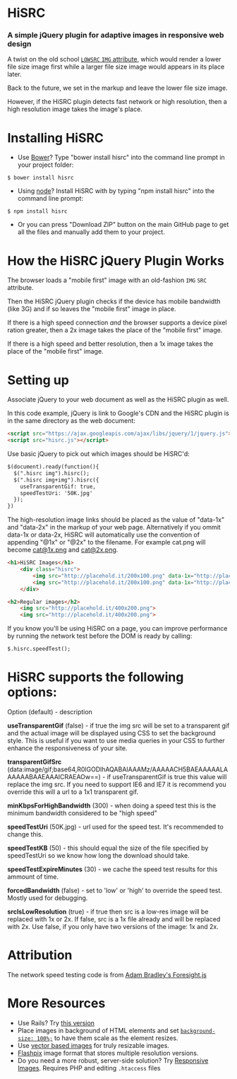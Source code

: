 HiSRC
=====

### A simple jQuery plugin for adaptive images in responsive web design

A twist on the old school [`LOWSRC` `IMG` attribute](http://www.w3.org/TR/html5/obsolete.html#attr-img-lowsrc), which would render a lower file size image first while a larger file size image would appears in its place later.

Back to the future, we set in the markup and leave the lower file size image.

However, if the HiSRC plugin detects fast network or high resolution, then a high resolution image takes the image's place.

Installing HiSRC
====

* Use [Bower](http://bower.io/search/?q=hisrc)? Type "bower install hisrc" into the command line prompt in your project folder:

`$ bower install hisrc`

* Using [node](https://www.npmjs.org/package/hisrc)? Install HiSRC with by typing "npm install hisrc" into the command line prompt:

`$ npm install hisrc`

* Or you can press "Download ZIP" button on the main GitHub page to get all the files and manually add them to your project.


How the HiSRC jQuery Plugin Works
=====

The browser loads a "mobile first" image with an old-fashion `IMG` `SRC` attribute.

Then the HiSRC jQuery plugin checks if the device has mobile bandwidth (like 3G) and if so leaves the "mobile first" image in place.

If there is a high speed connection *and* the browser supports a device pixel ration greater, then a 2x image takes the place of the "mobile first" image.

If there is a high speed and better resolution, then a 1x image takes the place of the "mobile first" image.

Setting up
=====

Associate jQuery to your web document as well as the HiSRC plugin as well.

In this code example, jQuery is link to Google's CDN and the HiSRC plugin is in the same directory as the web document:

```html
<script src="https://ajax.googleapis.com/ajax/libs/jquery/1/jquery.js"></script>
<script src="hisrc.js"></script>
```

Use basic jQuery to pick out which images should be HiSRC'd:

```html
$(document).ready(function(){
  $(".hisrc img").hisrc();
  $(".hisrc img+img").hisrc({
    useTransparentGif: true,
    speedTestUri: '50K.jpg'
  });
})
```

The high-resolution image links should be placed as the value of "data-1x" and "data-2x" in the markup of your web page. Alternatively if you ommit data-1x or data-2x, HiSRC will automatically use the convention of appending "@1x" or "@2x" to the filename. For example cat.png will become cat@1x.png and cat@2x.png.


```html
<h1>HiSRC Images</h1>
    <div class="hisrc">
        <img src="http://placehold.it/200x100.png" data-1x="http://placehold.it/400x200.png" data-2x="http://placehold.it/800x400.png">
        <img src="http://placehold.it/200x100.png" data-1x="http://placehold.it/400x200.png" data-2x="http://placehold.it/800x400.png">
    </div>

<h2>Regular images</h2>
    <img src="http://placehold.it/400x200.png">
    <img src="http://placehold.it/400x200.png">
```


If you know you'll be using HiSRC on a page, you can improve performance by running the network test before the DOM is ready by calling:

```html
$.hisrc.speedTest();
```

HiSRC supports the following options:
=====

Option (default) - description

__useTransparentGif__ (false) - if true the img src will be set to a transparent gif and the actual image will be displayed using CSS to set the background style. This is useful if you want to use media queries in your CSS to further enhance the responsiveness of your site.

__transparentGifSrc__ (data:image/gif;base64,R0lGODlhAQABAIAAAMz/AAAAACH5BAEAAAAALAAAAAABAAEAAAICRAEAOw==) - if useTransparentGif is true this value will replace the img src. If you need to support IE6 and IE7 it is recommend you override this will a url to a 1x1 transparent gif.

__minKbpsForHighBandwidth__ (300) - when doing a speed test this is the minimum bandwidth considered to be "high speed"

__speedTestUri__ (50K.jpg) - url used for the speed test. It's recommended to change this.

__speedTestKB__ (50) - this should equal the size of the file specified by speedTestUri so we know how long the download should take.

__speedTestExpireMinutes__ (30) - we cache the speed test results for this ammount of time.

__forcedBandwidth__ (false) - set to 'low' or 'high' to override the speed test. Mostly used for debugging.

__srcIsLowResolution__ (true) - if true then src is a low-res image will be replaced with 1x or 2x. If false, src is a 1x file already and will be replaced with 2x. Use false, if you only have two versions of the image: 1x and 2x.

Attribution
=====

The network speed testing code is from [Adam Bradley's Foresight.js](https://github.com/adamdbradley/foresight.js)


More Resources
=====

* Use Rails? Try [this version](https://github.com/haihappen/hisrc-rails)
* Place images in background of HTML elements and set [`background-size: 100%;`](http://caniuse.com/#search=background-size) to have them scale as the element resizes.
* Use [vector based images](http://caniuse.com/#search=svg) for truly resizable images.
* [Flashpix](http://en.wikipedia.org/wiki/FlashPix) image format that stores multiple resolution versions.
* Do you need a more robust, server-side solution? Try
[Responsive Images](https://github.com/filamentgroup/Responsive-Images). Requires PHP and editing `.htaccess` files

